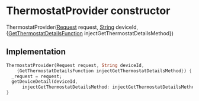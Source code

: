 


# ThermostatProvider constructor







ThermostatProvider([Request](https://pub.dev/documentation/yonomi_platform_sdk/1.0.5/request_request/Request-class.html) request, [String](https://api.flutter.dev/flutter/dart-core/String-class.html) deviceId, {[GetThermostatDetailsFunction](../../providers_thermostat_provider/GetThermostatDetailsFunction.md) injectGetThermostatDetailsMethod})





## Implementation

```dart
ThermostatProvider(Request request, String deviceId,
    {GetThermostatDetailsFunction injectGetThermostatDetailsMethod}) {
  _request = request;
  getDeviceDetail(deviceId,
      injectGetThermostatDetailsMethod: injectGetThermostatDetailsMethod);
}
```







